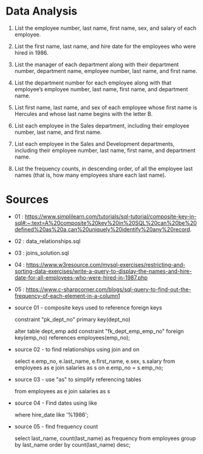 
# Data Analysis #
1. List the employee number, last name, first name, sex, and salary of each employee.

2. List the first name, last name, and hire date for the employees who were hired in 1986.

3. List the manager of each department along with their department number, department name, employee number, last name, and first name.

4. List the department number for each employee along with that employee’s employee number, last name, first name, and department name.

5. List first name, last name, and sex of each employee whose first name is Hercules and whose last name begins with the letter B.

6. List each employee in the Sales department, including their employee number, last name, and first name.

7. List each employee in the Sales and Development departments, including their employee number, last name, first name, and department name.

8. List the frequency counts, in descending order, of all the employee last names (that is, how many employees share each last name).


# Sources #

* 01 : https://www.simplilearn.com/tutorials/sql-tutorial/composite-key-in-sql#:~:text=A%20composite%20key%20in%20SQL%20can%20be%20defined%20as%20a,can%20uniquely%20identify%20any%20record.  
* 02 : data_relationships.sql
* 03 : joins_solution.sql
* 04 : https://www.w3resource.com/mysql-exercises/restricting-and-sorting-data-exercises/write-a-query-to-display-the-names-and-hire-date-for-all-employees-who-were-hired-in-1987.php
* 05 : https://www.c-sharpcorner.com/blogs/sql-query-to-find-out-the-frequency-of-each-element-in-a-column1

* source 01 - composite keys used to reference foreign keys
    
    constraint "pk_dept_no" primary key(dept_no)

    alter table dept_emp
	    add constraint "fk_dept_emp_emp_no" foreign key(emp_no)
	    references employees(emp_no);
    
* source 02 - to find relationships using join and on

    select e.emp_no, e.last_name, e.first_name, e.sex, s.salary
    from employees as e
    join salaries as s
    on e.emp_no = s.emp_no;

* source 03 - use "as" to simplify referencing tables

    from employees as e
    join salaries as s

* source 04 - Find dates using like

    where hire_date like '%1986';

* source 05 - find frequency count

    select last_name, count(last_name) as frequency
    from employees
    group by last_name
    order by count(last_name) desc;
